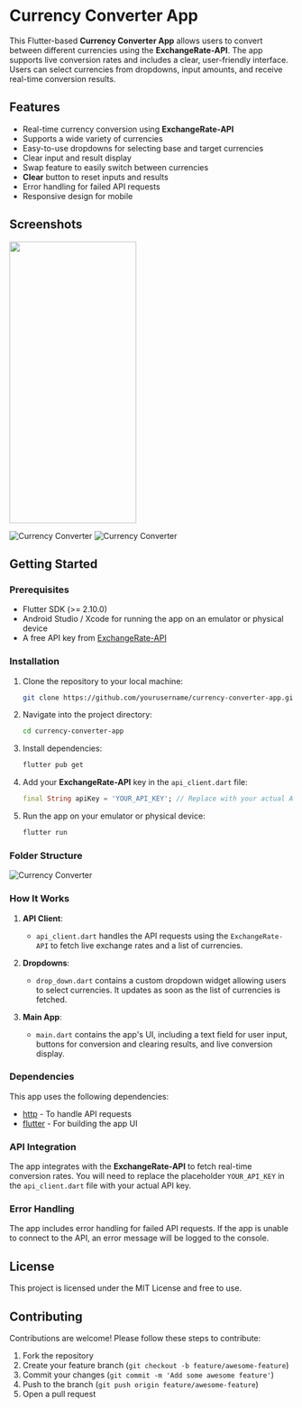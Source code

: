 # Currency Converter App

This Flutter-based **Currency Converter App** allows users to convert between different currencies using the **ExchangeRate-API**. The app supports live conversion rates and includes a clear, user-friendly interface. Users can select currencies from dropdowns, input amounts, and receive real-time conversion results.

## Features

- Real-time currency conversion using **ExchangeRate-API**
- Supports a wide variety of currencies
- Easy-to-use dropdowns for selecting base and target currencies
- Clear input and result display
- Swap feature to easily switch between currencies
- **Clear** button to reset inputs and results
- Error handling for failed API requests
- Responsive design for mobile

## Screenshots
<img src="https://github.com/hassaanmustafavi/currency_convertor/blob/main/lib/assets/ScreenShots/ScreenShot_1.jpg" width="225" height="500"/>

![Currency Converter](https://github.com/hassaanmustafavi/currency_convertor/blob/main/lib/assets/ScreenShots/ScreenShot_1.jpg)
![Currency Converter](https://github.com/hassaanmustafavi/currency_convertor/blob/main/lib/assets/ScreenShots/ScreenShot_2.jpg)

## Getting Started

### Prerequisites

- Flutter SDK (>= 2.10.0)
- Android Studio / Xcode for running the app on an emulator or physical device
- A free API key from [ExchangeRate-API](https://www.exchangerate-api.com/)

### Installation

1. Clone the repository to your local machine:

    ```bash
    git clone https://github.com/yourusername/currency-converter-app.git
    ```

2. Navigate into the project directory:

    ```bash
    cd currency-converter-app
    ```

3. Install dependencies:

    ```bash
    flutter pub get
    ```

4. Add your **ExchangeRate-API** key in the `api_client.dart` file:

    ```dart
    final String apiKey = 'YOUR_API_KEY'; // Replace with your actual API key
    ```

5. Run the app on your emulator or physical device:

    ```bash
    flutter run
    ```

### Folder Structure
![Currency Converter](https://github.com/hassaanmustafavi/currency_convertor/blob/main/lib/assets/ScreenShots/Folder_Structure.jpg)


### How It Works

1. **API Client**:
   - `api_client.dart` handles the API requests using the `ExchangeRate-API` to fetch live exchange rates and a list of currencies.
   
2. **Dropdowns**:
   - `drop_down.dart` contains a custom dropdown widget allowing users to select currencies. It updates as soon as the list of currencies is fetched.

3. **Main App**:
   - `main.dart` contains the app's UI, including a text field for user input, buttons for conversion and clearing results, and live conversion display.

### Dependencies

This app uses the following dependencies:

- [http](https://pub.dev/packages/http) - To handle API requests
- [flutter](https://flutter.dev/) - For building the app UI

### API Integration

The app integrates with the **ExchangeRate-API** to fetch real-time conversion rates. You will need to replace the placeholder `YOUR_API_KEY` in the `api_client.dart` file with your actual API key.

### Error Handling

The app includes error handling for failed API requests. If the app is unable to connect to the API, an error message will be logged to the console.

## License

This project is licensed under the MIT License and free to use.

## Contributing

Contributions are welcome! Please follow these steps to contribute:

1. Fork the repository
2. Create your feature branch (`git checkout -b feature/awesome-feature`)
3. Commit your changes (`git commit -m 'Add some awesome feature'`)
4. Push to the branch (`git push origin feature/awesome-feature`)
5. Open a pull request

